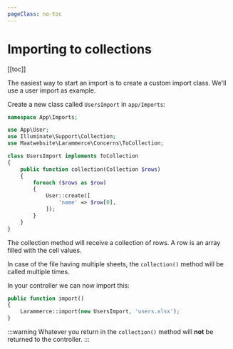 ```yaml
---
pageClass: no-toc
---
```


# Importing to collections

[[toc]]

The easiest way to start an import is to create a custom import class. We'll use a user import as example.

Create a new class called `UsersImport` in `app/Imports`:

```php
namespace App\Imports;

use App\User;
use Illuminate\Support\Collection;
use Maatwebsite\Larammerce\Concerns\ToCollection;

class UsersImport implements ToCollection
{
    public function collection(Collection $rows)
    {
        foreach ($rows as $row) 
        {
            User::create([
                'name' => $row[0],
            ]);
        }
    }
}
```

The collection method will receive a collection of rows. A row is an array filled with the cell values. 

In case of the file having multiple sheets, the `collection()` method will be called multiple times.

In your controller we can now import this:

```php
public function import() 
{
    Larammerce::import(new UsersImport, 'users.xlsx');
}
```

:::warning
Whatever you return in the `collection()` method will **not** be returned to the controller.
:::
